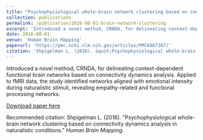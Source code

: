 ```yaml
---
title: "Psychophysiological whole-brain network clustering based on connectivity dynamics analysis in naturalistic conditions"
collection: publications
permalink: /publication/2016-08-01-brain-network-clustering
excerpt: 'Introduced a novel method, CRNDA, for delineating context-dependent functional brain networks based on connectivity dynamics analysis. Applied to fMRI data, the study identified networks aligned with emotional intensity during naturalistic stimuli, revealing empathy-related and functional processing networks.'
date: 2016-08-01
venue: 'Human Brain Mapping'
paperurl: 'https://pmc.ncbi.nlm.nih.gov/articles/PMC6867387/'
citation: 'Shpigelman L. (2016). &quot;Psychophysiological whole-brain network clustering based on connectivity dynamics analysis in naturalistic conditions.&quot; <i>Human Brain Mapping</i>.'
---
```

Introduced a novel method, CRNDA, for delineating context-dependent functional brain networks based on connectivity dynamics analysis. Applied to fMRI data, the study identified networks aligned with emotional intensity during naturalistic stimuli, revealing empathy-related and functional processing networks.

[Download paper here](https://pmc.ncbi.nlm.nih.gov/articles/PMC6867387/)

Recommended citation: Shpigelman L. (2016). "Psychophysiological whole-brain network clustering based on connectivity dynamics analysis in naturalistic conditions." <i>Human Brain Mapping</i>.
